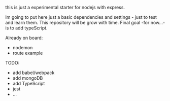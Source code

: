 this is just a experimental starter for nodejs with express.

Im going to put here just a basic dependencies and settings - just to test and learn them. 
This repository will be grow with time. Final goal -for now...-  is to add typeScript.

Already on board:
+ nodemon
+ route example


TODO:
+ add babel/webpack
+ add mongoDB
+ add TypeScript
+ jest
+ ...

